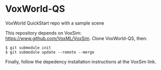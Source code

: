 # VoxWorld-QS
VoxWorld QuickStart repo with a sample scene

This repository depends on VoxSim: https://www.github.com/VoxML/VoxSim.  Clone VoxWorld-QS, then:

```
$ git submodule init
$ git submodule update --remote --merge
```

Finally, follow the depedency installation instructions at the VoxSim link.
